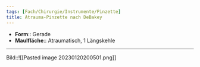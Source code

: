 ```yaml
---
tags: [Fach/Chirurgie/Instrumente/Pinzette]
title: Atrauma-Pinzette nach DeBakey
---
```

- **Form**:: Gerade
- **Maulfläche**:: Atraumatisch, 1 Längskehle
---
Bild::![[Pasted image 20230120200501.png]]